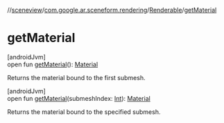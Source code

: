 //[sceneview](../../../index.md)/[com.google.ar.sceneform.rendering](../index.md)/[Renderable](index.md)/[getMaterial](get-material.md)

# getMaterial

[androidJvm]\
open fun [getMaterial](get-material.md)(): [Material](../-material/index.md)

Returns the material bound to the first submesh.

[androidJvm]\
open fun [getMaterial](get-material.md)(submeshIndex: [Int](https://kotlinlang.org/api/latest/jvm/stdlib/kotlin/-int/index.html)): [Material](../-material/index.md)

Returns the material bound to the specified submesh.
